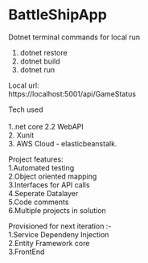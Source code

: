 # BattleShipApp

Dotnet terminal commands for local run
1. dotnet restore
2. dotnet build
3. dotnet run

Local url: </br> https://localhost:5001/api/GameStatus

Tech used</br> </br>
 1..net core 2.2 WebAPI </br>
 2. Xunit </br>
 3. AWS Cloud - elasticbeanstalk.
 
Project features: </br>
1.Automated testing </br>
2.Object oriented mapping </br>
3.Interfaces for API calls </br>
4.Seperate Datalayer </br>
5.Code comments </br>
6.Multiple projects in solution </br>

Provisioned for next iteration :- </br>
1.Service Dependeny Injection  </br>
2.Entity Framework core </br>
3.FrontEnd </br>

